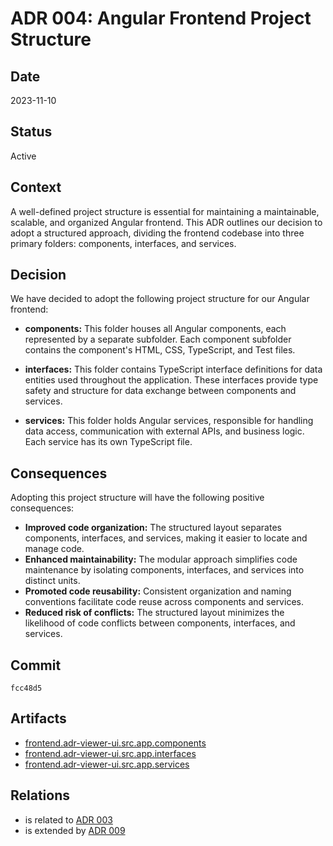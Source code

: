 # ADR 004: Angular Frontend Project Structure

## Date

2023-11-10

## Status

Active

## Context

A well-defined project structure is essential for maintaining a maintainable, scalable, and organized Angular frontend. This ADR outlines our decision to adopt a structured approach, dividing the frontend codebase into three primary folders: components, interfaces, and services.

## Decision

We have decided to adopt the following project structure for our Angular frontend:

- **components:** This folder houses all Angular components, each represented by a separate subfolder. Each component subfolder contains the component's HTML, CSS, TypeScript, and Test files.

- **interfaces:** This folder contains TypeScript interface definitions for data entities used throughout the application. These interfaces provide type safety and structure for data exchange between components and services.

- **services:** This folder holds Angular services, responsible for handling data access, communication with external APIs, and business logic. Each service has its own TypeScript file.

## Consequences

Adopting this project structure will have the following positive consequences:

- **Improved code organization:** The structured layout separates components, interfaces, and services, making it easier to locate and manage code.
- **Enhanced maintainability:** The modular approach simplifies code maintenance by isolating components, interfaces, and services into distinct units.
- **Promoted code reusability:** Consistent organization and naming conventions facilitate code reuse across components and services.
- **Reduced risk of conflicts:** The structured layout minimizes the likelihood of code conflicts between components, interfaces, and services.

## Commit

`fcc48d5`

## Artifacts

- [frontend.adr-viewer-ui.src.app.components](../../frontend/adr-viewer-ui/src/app/components)
- [frontend.adr-viewer-ui.src.app.interfaces](../../frontend/adr-viewer-ui/src/app/interfaces)
- [frontend.adr-viewer-ui.src.app.services](../../frontend/adr-viewer-ui/src/app/services)

## Relations

- is related to [ADR 003](adr-003.md)
- is extended by [ADR 009](adr-009.md)
